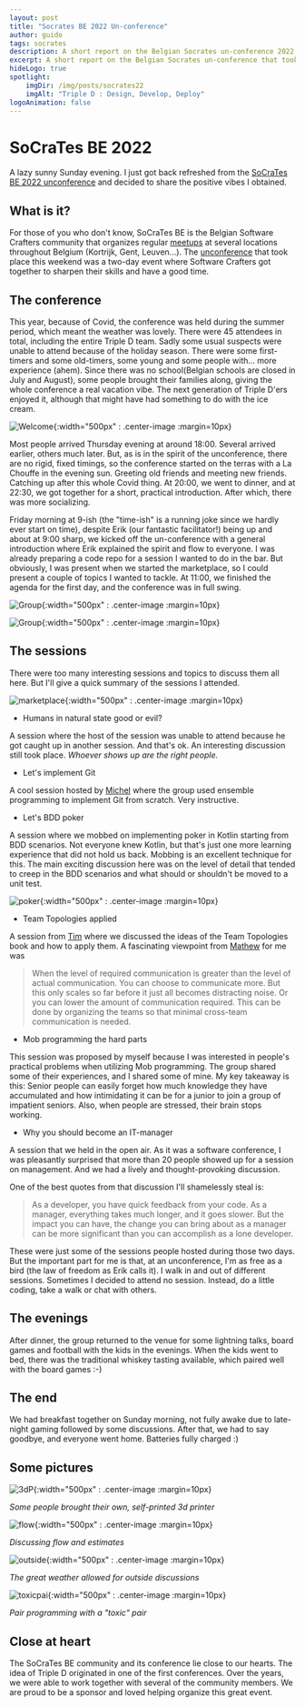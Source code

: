 ```yaml
---
layout: post
title: "Socrates BE 2022 Un-conference"
author: guido
tags: socrates
description: A short report on the Belgian Socrates un-conference 2022
excerpt: A short report on the Belgian Socrates un-conference that took place on 7-10 july 2022 in La Roche en Ardenne, Belgium
hideLogo: true
spotlight:
    imgDir: /img/posts/socrates22
    imgAlt: "Triple D : Design, Develop, Deploy"
logoAnimation: false
---
```


# SoCraTes BE 2022

A lazy sunny Sunday evening. I just got back refreshed from the [SoCraTes BE 2022 unconference](https://socratesbe.org) and decided to share the positive vibes I obtained.

## What is it?

For those of you who don't know, SoCraTes BE is the Belgian Software Crafters community that
organizes regular [meetups](https://www.meetup.com/socratesbe/) at several locations throughout Belgium (Kortrijk, Gent, Leuven...).
The [unconference](https://en.wikipedia.org/wiki/Unconference) that took place this weekend was a two-day event
where Software Crafters got together to sharpen their skills and have a good time.

## The conference

This year, because of Covid, the conference was held during the summer period, which meant the weather was lovely.
There were 45 attendees in total, including the entire Triple D team. Sadly some usual suspects were unable to attend because of the holiday season.
There were some first-timers and some old-timers, some young and some people with... more experience (ahem).
Since there was no school(Belgian schools are closed in July and August), some people brought their families along, giving the whole conference a real vacation vibe. The next generation of Triple D'ers enjoyed it, although that might have had something to do with the ice cream.

![Welcome](/img/posts/socrates22/welcome.jpeg){:width="500px" : .center-image :margin=10px}

Most people arrived Thursday evening at around 18:00. Several arrived earlier, others much later. But, as is in the spirit of
the unconference, there are no rigid, fixed timings, so the conference started on the terras with a La Chouffe in the
evening sun. Greeting old friends and meeting new friends. Catching up after this whole Covid thing. At 20:00, we went to
dinner, and at 22:30, we got together for a short, practical introduction. After which, there was more socializing.

Friday morning at 9-ish (the "time-ish" is a running joke since we hardly ever start on time), despite Erik (our fantastic facilitator!) being up and about at 9:00 sharp, we kicked off the un-conference with a general
introduction where Erik explained the spirit and flow to everyone. I was already preparing a code repo for a
session I wanted to do in the bar. But obviously, I was present when we started the marketplace, so I could present a couple of
topics I wanted to tackle. At 11:00, we finished the agenda for the first day, and the conference was in full swing.

![Group](/img/posts/socrates22/group1.jpg){:width="500px" : .center-image :margin=10px}

![Group](/img/posts/socrates22/group2.jpg){:width="500px" : .center-image :margin=10px}

## The sessions

There were too many interesting sessions and topics to discuss them all here. But I'll give a quick summary of the
sessions I attended.

![marketplace](/img/posts/socrates22/marketplace1.jpg){:width="500px" : .center-image :margin=10px}

+ Humans in natural state good or evil?

A session where the host of the session was unable to attend because he got caught up in another session. And that's ok.
An interesting discussion still took place. *Whoever shows up are the right people.*

+ Let's implement Git

A cool session hosted by [Michel](https://twitter.com/michelgrootjans) where the group used ensemble programming to implement Git from scratch.
Very instructive.

+ Let's BDD poker

A session where we mobbed on implementing poker in Kotlin starting from BDD scenarios. Not everyone
knew Kotlin, but that's just one more learning experience that did not hold us back. Mobbing is an excellent
technique for this. The main exciting discussion here was on the level of detail that tended to creep in the BDD scenarios and
what should or shouldn't be moved to a unit test.

![poker](/img/posts/socrates22/poker.jpg){:width="500px" : .center-image :margin=10px}

+ Team Topologies applied

A session from [Tim](https://twitter.com/TimSchraepen) where we discussed the ideas of the Team Topologies book and how
to apply them. A fascinating viewpoint from [Mathew](https://www.linkedin.com/in/bnathyuw/) for me was

> When the level of required communication is greater than the level of actual communication. You can choose to
> communicate more. But this only scales so far before it just all becomes distracting noise. Or you can lower the amount
> of communication required. This can be done by organizing the teams so that minimal cross-team communication is needed.

+ Mob programming the hard parts

This session was proposed by myself because I was interested in people's practical problems when utilizing Mob programming. The group shared some of their experiences, and I shared some of mine.
My key takeaway is this: Senior people can easily forget how much knowledge they have accumulated and how intimidating it can be for a junior to join a group of impatient seniors. Also, when people are stressed, their brain stops working.

+ Why you should become an IT-manager

A session that we held in the open air. As it was a software conference, I was pleasantly surprised that more
than 20 people showed up for a session on management. And we had a lively and thought-provoking discussion.

One of the best quotes from that discussion I'll shamelessly steal is:

> As a developer, you have quick feedback from your code. As a manager, everything takes much longer, and it goes slower.
> But the impact you can have, the change you can bring about as a manager can be more significant than you can accomplish as a lone developer.


These were just some of the sessions people hosted during those two days. But the important part for me is that, at
an unconference, I'm as free as a bird (the law of freedom as Erik calls it). I walk in and out of different sessions. Sometimes I decided to attend no
session. Instead, do a little coding, take a walk or chat with others.

## The evenings

After dinner, the group returned to the venue for some lightning talks, board games and football with the kids in the evenings. When the kids went to bed, there was the traditional whiskey tasting available, which paired well with the board games :-)

## The end

We had breakfast together on Sunday morning, not fully awake due to late-night gaming followed by some discussions.
After that, we had to say goodbye, and everyone went home. Batteries fully charged :)

## Some pictures

![3dP](/img/posts/socrates22/3dprinter.jpeg){:width="500px" : .center-image :margin=10px}

*Some people brought their own, self-printed 3d printer*

![flow](/img/posts/socrates22/flow.jpg){:width="500px" : .center-image :margin=10px}

*Discussing flow and estimates*

![outside](/img/posts/socrates22/outside.jpg){:width="500px" : .center-image :margin=10px}

*The great weather allowed for outside discussions*

![toxicpai](/img/posts/socrates22/toxicpair.jpg){:width="500px" : .center-image :margin=10px}

*Pair programming with a "toxic" pair*

## Close at heart

The SoCraTes BE community and its conference lie close to our hearts. The idea of Triple D originated in one of the first conferences.
Over the years, we were able to work together with several of the community members. We are proud to be a sponsor and loved helping organize this great event.




